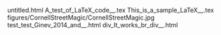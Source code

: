 untitled.html
A_test_of_LaTeX_code__.tex
This_is_a_sample_LaTeX__.tex
figures/CornellStreetMagic/CornellStreetMagic.jpg
test_test_Ginev_2014_and__.html
div_It_works_br_div__.html